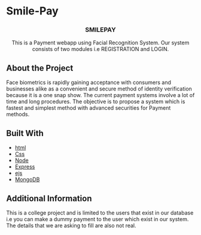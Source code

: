 # Smile-Pay
<!-- Payment via face recognitaion. used nodejs, mongodb  -->
<p align="center">
 <h3 align="center">
    SMILEPAY 
 </h3>
 <p align="center"> 
    This is a Payment webapp using Facial Recognition System. Our system consists of two modules i.e REGISTRATION and LOGIN.
 </p>
</p>

## About the Project
 
<p>
Face biometrics is rapidly gaining acceptance with consumers and businesses alike as a convenient and secure method of identity verification because it is a one snap show.
The current payment systems involve a lot of time and long procedures.
The objective is to propose a system which is fastest and simplest method with advanced securities for Payment methods.
</p>

## Built With
* [html](https://www.w3schools.com/html/)
* [Css](https://www.w3schools.com/css/default.asp)
* [Node](https://nodejs.org/en/)
* [Express](https://www.npmjs.com/package/express)
* [ejs](https://www.npmjs.com/package/ejs)
* [MongoDB](https://www.mongodb.com/)

## Additional Information

<p>
This is a college project and is limited to the users that exist in our database i.e you can make a dummy payment to the user which exist in our system. The details that we are asking to fill are also not real.  
</p>
